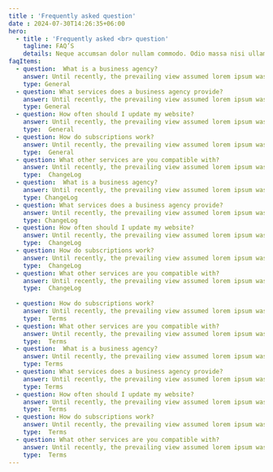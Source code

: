 ```yaml
---
title : 'Frequently asked question'
date : 2024-07-30T14:26:35+06:00
hero:
  - title : 'Frequently asked <br> question'
    tagline: FAQ’S
    details: Neque accumsan dolor nullam commodo. Odio massa nisi ullamcorper suspendisse amet amet. Aenean suspendisse eget est pulvinar. Fames eget eget nascetur ornare
faqItems:
  - question:  What is a business agency?
    answer: Until recently, the prevailing view assumed lorem ipsum was born as a nonsense text. “It's not Latin.
    type: General
  - question: What services does a business agency provide? 
    answer: Until recently, the prevailing view assumed lorem ipsum was born as a nonsense text. “It's not Latin.
    type: General
  - question: How often should I update my website?
    answer: Until recently, the prevailing view assumed lorem ipsum was born as a nonsense text. “It's not Latin.
    type:  General
  - question: How do subscriptions work?
    answer: Until recently, the prevailing view assumed lorem ipsum was born as a nonsense text. “It's not Latin.
    type:  General
  - question: What other services are you compatible with?
    answer: Until recently, the prevailing view assumed lorem ipsum was born as a nonsense text. “It's not Latin.
    type:  ChangeLog
  - question:  What is a business agency?
    answer: Until recently, the prevailing view assumed lorem ipsum was born as a nonsense text. “It's not Latin.
    type: ChangeLog
  - question: What services does a business agency provide? 
    answer: Until recently, the prevailing view assumed lorem ipsum was born as a nonsense text. “It's not Latin.
    type: ChangeLog
  - question: How often should I update my website?
    answer: Until recently, the prevailing view assumed lorem ipsum was born as a nonsense text. “It's not Latin.
    type:  ChangeLog
  - question: How do subscriptions work?
    answer: Until recently, the prevailing view assumed lorem ipsum was born as a nonsense text. “It's not Latin.
    type:  ChangeLog
  - question: What other services are you compatible with?
    answer: Until recently, the prevailing view assumed lorem ipsum was born as a nonsense text. “It's not Latin.
    type:  ChangeLog
    
  - question: How do subscriptions work?
    answer: Until recently, the prevailing view assumed lorem ipsum was born as a nonsense text. “It's not Latin.
    type:  Terms
  - question: What other services are you compatible with?
    answer: Until recently, the prevailing view assumed lorem ipsum was born as a nonsense text. “It's not Latin.
    type:  Terms
  - question:  What is a business agency?
    answer: Until recently, the prevailing view assumed lorem ipsum was born as a nonsense text. “It's not Latin.
    type: Terms
  - question: What services does a business agency provide? 
    answer: Until recently, the prevailing view assumed lorem ipsum was born as a nonsense text. “It's not Latin.
    type: Terms
  - question: How often should I update my website?
    answer: Until recently, the prevailing view assumed lorem ipsum was born as a nonsense text. “It's not Latin.
    type:  Terms
  - question: How do subscriptions work?
    answer: Until recently, the prevailing view assumed lorem ipsum was born as a nonsense text. “It's not Latin.
    type:  Terms
  - question: What other services are you compatible with?
    answer: Until recently, the prevailing view assumed lorem ipsum was born as a nonsense text. “It's not Latin.
    type:  Terms
---
```

